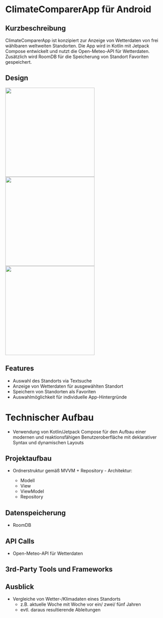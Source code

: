 # ClimateComparerApp für Android

## Kurzbeschreibung

ClimateComparerApp ist konzipiert zur Anzeige von Wetterdaten von frei wählbaren weltweiten Standorten.
Die App wird in Kotlin mit Jetpack Compose entwickelt und nutzt die  Open-Meteo-API für Wetterdaten. Zusätzlich wird RoomDB für die Speicherung von Standort Favoriten gespeichert.

## Design

<img src = "https://github.com/user-attachments/assets/08dc7cf0-c89b-4fb9-906b-fa5ae431e75c" width="280">

<img src = "https://github.com/user-attachments/assets/803f8ed0-fa67-44eb-aeb0-dc8fb61c2ae0" width="280">

<img src = "https://github.com/user-attachments/assets/285dfa16-c1b8-4615-97ad-a4132e8fe01a" width="280">

## Features

- Auswahl des Standorts via Textsuche
- Anzeige von Wetterdaten für ausgewählten Standort
- Speichern von Standorten als Favoriten
- Auswahlmöglichkeit für individuelle App-Hintergründe

# Technischer Aufbau

- Verwendung von Kotlin/Jetpack Compose für den Aufbau einer modernen und reaktionsfähigen Benutzeroberfläche mit deklarativer Syntax und dynamischen Layouts

## Projektaufbau

- Ordnerstruktur gemäß MVVM + Repository - Architektur:
  
  - Modell
  - View
  - ViewModel
  - Repository

## Datenspeicherung

- RoomDB

## API Calls

-  Open-Meteo-API für Wetterdaten

## 3rd-Party Tools und Frameworks



## Ausblick

- Vergleiche von Wetter-/Klimadaten eines Standorts
  - z.B. aktuelle Woche mit Woche vor ein/ zwei/ fünf Jahren
  - evtl. daraus resultierende Ableitungen
